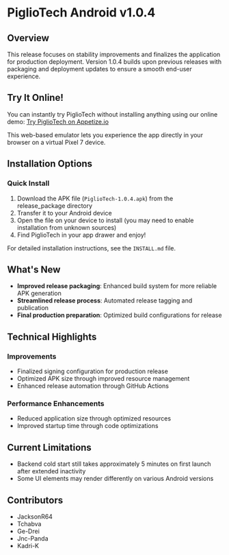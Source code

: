 # PiglioTech Android v1.0.4

## Overview
This release focuses on stability improvements and finalizes the application for production deployment. Version 1.0.4 builds upon previous releases with packaging and deployment updates to ensure a smooth end-user experience.

## Try It Online!
You can instantly try PiglioTech without installing anything using our online demo:
[Try PiglioTech on Appetize.io](https://appetize.io/app/b_2zhjpdksyzcdyqzdv5iuqvd3tq?device=pixel7&osVersion=13.0&toolbar=true)

This web-based emulator lets you experience the app directly in your browser on a virtual Pixel 7 device.

## Installation Options

### Quick Install
1. Download the APK file (`PiglioTech-1.0.4.apk`) from the release_package directory
2. Transfer it to your Android device
3. Open the file on your device to install (you may need to enable installation from unknown sources)
4. Find PiglioTech in your app drawer and enjoy!

For detailed installation instructions, see the `INSTALL.md` file.

## What's New
- **Improved release packaging**: Enhanced build system for more reliable APK generation
- **Streamlined release process**: Automated release tagging and publication
- **Final production preparation**: Optimized build configurations for release

## Technical Highlights

### Improvements
- Finalized signing configuration for production release
- Optimized APK size through improved resource management
- Enhanced release automation through GitHub Actions

### Performance Enhancements
- Reduced application size through optimized resources
- Improved startup time through code optimizations

## Current Limitations
- Backend cold start still takes approximately 5 minutes on first launch after extended inactivity
- Some UI elements may render differently on various Android versions

## Contributors
- JacksonR64
- Tchabva
- Ge-Drei
- Jnc-Panda
- Kadri-K 
